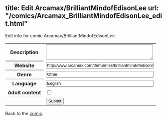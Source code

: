 title: Edit Arcamax/BrilliantMindofEdisonLee
url: "/comics/Arcamax_BrilliantMindofEdisonLee_edit.html"
---
Edit info for comic Arcamax/BrilliantMindofEdisonLee

<form name="comic" action="http://gaepostmail.appspot.com/comic/" method="post">
<table class="comicinfo">
<tr>
<th>Description</th><td><textarea name="description" cols="40" rows="3"></textarea></td>
</tr>
<tr>
<th>Website</th><td><input type="text" name="url" value="http://www.arcamax.com/thefunnies/brilliantmindofedisonlee/" size="40"/></td>
</tr>
<tr>
<th>Genre</th><td><input type="text" name="genre" value="Other" size="40"/></td>
</tr>
<tr>
<th>Language</th><td><input type="text" name="language" value="English" size="40"/></td>
</tr>
<tr>
<th>Adult content</th><td><input type="checkbox" name="adult" value="adult" /></td>
</tr>
<tr>
<th></th><td>
<input type="hidden" name="comic" value="Arcamax_BrilliantMindofEdisonLee" />
<input type="submit" name="submit" value="Submit" />
</td>
</tr>
</table>
</form>

Back to the [comic](Arcamax_BrilliantMindofEdisonLee.html).

